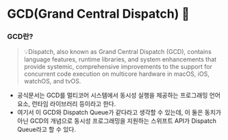 # GCD(Grand Central Dispatch) 🤖



### GCD란? 

> 💡Dispatch, also known as Grand Central Dispatch (GCD), contains language features, runtime libraries, and system enhancements that provide systemic, comprehensive improvements to the support for concurrent code execution on multicore hardware in macOS, iOS, watchOS, and tvOS.

- 공식문서는 GCD를 멀티코어 시스템에서 동시성 실행을 제공하는 프로그래밍 언어 요소, 런타임 라이브러리 등이라고 한다. 
- 여기서 이 GCD와 Dispatch Queue가 같다라고 생각할 수 있는데, 이 둘은 동치가 아닌 GCD의 개념으로 동시성 프로그래밍을 지원하는 스위프트 API가 Dispatch Queue라고 할 수 있다.

